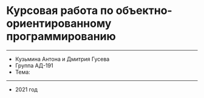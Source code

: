 # Курсовая работа по объектно-ориентированному программированию
---
- Кузьмина Антона и Дмитрия Гусева
- Группа АД-191
- Тема: 
--- 
 - 2021 год

